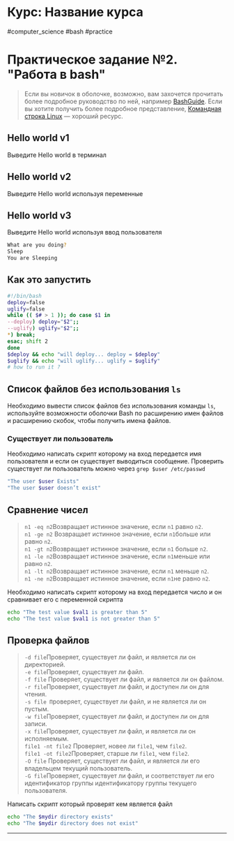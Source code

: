 # Курс: Название курса
#computer_science #bash #practice 
# Практическое задание №2.  "Работа в bash"
> Если вы новичок в оболочке, возможно, вам захочется прочитать более подробное руководство по ней, например [BashGuide](http://mywiki.wooledge.org/BashGuide). Если вы хотите получить более подробное представление, [Командная строка Linux](http://linuxcommand.org/tlcl.php) — хороший ресурс.

## Hello world v1
Выведите Hello world в терминал
## Hello world v2
Выведите Hello world используя переменные 
## Hello world v3
Выведите Hello world используя ввод пользователя 
```./your_script.sh
What are you doing?
Sleep
You are Sleeping
```
## Как это запустить
```bash
#!/bin/bash
deploy=false
uglify=false
while (( $# > 1 )); do case $1 in
--deploy) deploy="$2";;
--uglify) uglify="$2";;
*) break;
esac; shift 2
done
$deploy && echo "will deploy... deploy = $deploy"
$uglify && echo "will uglify... uglify = $uglify"
# how to run it ?
```

## Список файлов без использования `ls`
Необходимо вывести список файлов без использования команды `ls`, используйте возможности оболочки Bash по расширению имен файлов и расширению скобок, чтобы получить имена файлов. 

### Существует ли пользователь
Необходимо написать скрипт которому на вход передается имя пользователя и если он существует выводиться  сообщение. Проверить существует ли пользователь можно через `grep $user /etc/passwd`
```bash
"The user $user Exists"
"The user $user doesn’t exist"
```

## Сравнение чисел
> `n1 -eq n2`Возвращает истинное значение, если `n1` равно `n2`.  
   `n1 -ge n2` Возвращает истинное значение, если `n1`больше или равно `n2`.  
   `n1 -gt n2`Возвращает истинное значение, если `n1` больше `n2`.  
   `n1 -le n2`Возвращает истинное значение, если `n1`меньше или равно `n2`.  
   `n1 -lt n2`Возвращает истинное значение, если `n1` меньше `n2`.  
  `n1 -ne n2`Возвращает истинное значение, если `n1`не равно `n2`.

Необходимо написать скрипт которому на вход передается число и он сравнивает его с переменной скрипта
```bash
echo "The test value $val1 is greater than 5"
echo "The test value $val1 is not greater than 5"
```

## Проверка файлов

> `-d file`Проверяет, существует ли файл, и является ли он директорией.  
`-e file`Проверяет, существует ли файл.  
`-f file` Проверяет, существует ли файл, и является ли он файлом.  
`-r file`Проверяет, существует ли файл, и доступен ли он для чтения.  
`-s file П`роверяет, существует ли файл, и не является ли он пустым.  
`-w file`Проверяет, существует ли файл, и доступен ли он для записи.  
`-x file`Проверяет, существует ли файл, и является ли он исполняемым.  
`file1 -nt file2` Проверяет, новее ли `file1`, чем `file2`.  
`file1 -ot file2`Проверяет, старше ли `file1`, чем `file2`.  
`-O file` Проверяет, существует ли файл, и является ли его владельцем текущий пользователь.  
`-G file`Проверяет, существует ли файл, и соответствует ли его идентификатор группы идентификатору группы текущего пользователя.

Написать скрипт который проверят кем является файл
```bash
echo "The $mydir directory exists"
echo "The $mydir directory does not exist"
```

--------
